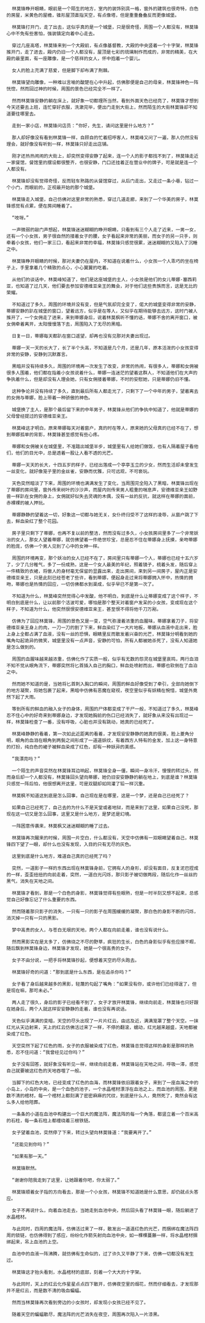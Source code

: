 
      林莫锋睁开眼睛，眼前是一个陌生的地方，室内的装饰别具一格，窗外的建筑也很奇特，白色的房屋，米黄色的屋檐，锥形屋顶直指天空，有点像塔，但是重重叠叠反而更像城堡。

      林莫锋打开门，走了出去，这似乎真的是一个城堡，只是很奇怪，周围一个人都没有，林莫锋心中不免有些害怕，强装镇定向着中心走去。

      穿过几座高塔，林莫锋来到一个大殿前，有点像基督教，大殿的中央竖着一个十字架，林莫锋推开门，走了进去，殿内仍旧一个人都没有，屋顶是七彩的琉璃制作而成的，非常的精美，在大殿的最里面，有一座雕像，是一个慈祥的女人，怀中抱着一个婴儿。

      女人的脸上充满了慈爱，但是脚下却布满了荆棘。

      林莫锋望向雕像，一种难以言喻的酸楚在心中升起，仿佛那便是自己的母亲，林莫锋神色一阵恍惚，然而回过神的时候，周围的景色已经完全不一样了。

      然而林莫锋安静的躺在床上，就好象一切都理所当然，看到外面天色已经亮了，林莫锋才想到今天还要去上班，连忙穿好衣服，洗漱完毕，便出门走到大街上，然而陌生的大街林莫锋却不知道要往哪里去。

      走到一家小店，林莫锋问店员：“你好，先生，请问这里是什么地方？”

      那人却好像没有看到林莫锋一样，自顾自的忙着招呼客人，林莫峰又问了一遍，那人仍然没有理会，就好像没有听到一样，林莫锋只好走出店铺。

      刚才还热热闹闹的大街上，却突然变得安静了起来，连一个人的影子都找不到了，林莫锋走近一家餐馆，餐馆里的摆设都很整齐，也很安静，门口还挂着正在营业中的牌子，可是就是连一个人都没有。

      林莫锋却没有觉得奇怪，反而轻车熟路的从餐馆穿过，从后门走出，又走过一条小巷，钻过一个小门，而眼前的，正视最开始的那个城堡。

      林莫锋走入城堡，自己仿佛对这里非常的熟悉，穿过几道走廊，来到了一个华美的房子，林莫锋感觉有点累，便在房间睡着了。

      “吱呀。”

      一声微弱的敲门声想起，林莫锋迷迷糊糊的睁开眼睛，只看到有三个人走了近来，一男一女，还有一个小女孩，男子很自然的搂着女子的腰，女子看起来非常的美丽，而女子的另一只手，则牵着小女孩，他们一家三口，看起来非常的幸福，林莫锋只感觉很累，迷迷糊糊的又陷入了沉睡之中。

      林莫锋睁开眼睛的时候，那对夫妻仍在屋内，不知道在说着什么，小女孩一个人乖巧的坐在椅子上，手里拿着几个精致的点心，小心翼翼的吃着。

      从他们的谈话中，林莫峰知道了，他们是这座城堡的主人，小女孩是他们的女儿蒂娜·塞西莉亚，也知道了过几天，他们要去参加安德维亚亲王的舞会，对于他们这些贵族而言，这是无比的荣耀。

      不知道过了多久，周围的环境并没有变，但是气氛却完全变了，偌大的城堡变得非常的安静，蒂娜安静的趴在城堡的窗口，望着远方，似乎是在等人，又似乎在期待能够去远方，这时门被人推开了，一个女佣走了进来，来到蒂娜身后，说着林莫枫听不懂的话，蒂娜不舍的离开窗口，被女佣牵着离开，太阳慢慢落下去，周围陷入了无尽的黑暗。

      日复一日，蒂娜每天都趴在窗口遥望，却再也没有见那对夫妻出现过。

      蒂娜一天一天的长大了，长了半个头高，不知道是几个月，还是几年，原本活泼的小女孩变得非常的安静，安静到沉默寡言。

      黑暗并没有持续多久，周围的环境再一次发生了改变，非常的热闹，有很多人，蒂娜和女佣被很多人围着，他们都在指着小女孩说着什么，蒂娜一连迷茫的望着这群人，不知道他们在大声的争执着什么，但是却没有人理会她，只有女佣搂着蒂娜，不时的安慰她，只是蒂娜仍旧不懂。

      这种争论并没有持续了多久，直到最后所有人都走光了，只剩下了一个中年的男子，望着离去的女佣与蒂娜，脸上带着一种骄傲的神色。

      城堡换了主人，是那个最后留下来的中年男子，林莫锋从他们的争执中知道了，他就是蒂娜的父母曾经提过的安德维亚亲王。

      林莫峰这才明白，原来蒂娜每天对着窗户，真的时在等人，原来她的父母真的已经不在了，想到蒂娜孤单的背影，林莫锋甚至感觉有些心疼。

      蒂娜和女佣被关在城堡里，不准踏出城堡半步，城堡里有人给她们做饭，也有人隔着屋子看他们，他们的目光中，总是透着一股让人看不透的光芒。

      蒂娜一天天的长大，十四五岁的样子，已经出落成一个亭亭玉立的少女，然而生活却未曾发生一丝变化，就好像笼子里的金丝雀，安静而优雅，只可远观，不可亵玩。

      天色突然暗淡了下来，周围的环境也满满发生了变化，当周围完全陷入了黑暗，林莫锋出现在了蒂娜的房间里，窗外传来树叶的沙沙声，而屋内则传来男人粗重的喘息声，安德维亚亲王如野兽一样趴在女佣的身上，女佣就好似失去灵魂的木偶，没有一丝的反抗，就这样在蒂娜的面前，赤裸裸的被人押玩。

      蒂娜静静的望着这一切，好象这一切都与她无关，女仆终归受不了这样的凌辱，从窗户跳了下去，鲜血染红了整个花园。

      房子里只剩下了蒂娜，也再不复以前的整洁，然而没有过多久，小女孩房间里多了一个非常妖冶的女人，那女人望着蒂娜，就仿佛望着一件绝世珍宝，总是忍不住在蒂娜身上抚摸，亲吻蒂娜的脸庞，仿佛一个男人见到了心中的女神一样。

      周围的环境再变，那个妖冶的女人已经不在了，房间里只有蒂娜一个人，蒂娜也已经十五六岁了，少了几分稚气，多了一份成熟，这是一个女人最美的年纪，照着镜子，梳着头发，随后穿上一件精致的衣裙，将傲人的身材毫无保留的显露出来，走出房间，来到另一间房子，屋内正是安德维亚亲王，只是此刻已经苍老了些许，看到蒂娜，便起身走过来将蒂娜拥入怀中，热情的拥吻，蒂娜也是热情的回应，一切仿佛都水到渠成，似乎早已不是第一次了。

      不知道为什么，林莫峰突然觉得心中发酸，他不明白，到底是什么让蒂娜变成了这个样子，不明白到底是什么，让以前那个活波可爱，哪怕是那个整天对着窗户发呆的小女孩，变成现在这个样子，不知道为什么，他突然很恨安德维亚亲王，甚至恨不得将他千刀万剐。

      仿佛为了回应林莫锋，周围的景色又是一变，空气弥漫着浓重的血腥味，蒂娜拿着刀子，将安德维亚亲王身上的肉，一刀一刀的割了下来，鲜血染红了一大片地板，蒂娜从血液中走出来，脸上身上全都占满了血液，没有一丝的恐惧，眼睛里反而散发着兴奋的光芒，林莫锋分明看到她的嘴角勾起诡异的微笑，城堡里没有一点声音，安静的可怕，所有人都被她杀死了，没有人知道她是怎么做到的。

      周围的血腥味越来越浓重，仿佛化作了实质一般，似乎有无数的怨灵在城堡里哀鸣，两行血泪不知不觉从眼角流下，蒂娜突然将匕首插入自己的胸口，鲜血处喷射而出，蒂娜也软倒在了血泊之中。

      然而她不知道的是，当她将匕首刺入胸口的瞬间，周围的鲜血好像受到了牵引，全部向她倒下的地方凝聚，将她包裹了起来，黑暗中仿佛有恶魔在窥视，夜空里似乎有妖精在惋惜，城堡外竟然下起了大雨。

      等到所有的鲜血的融入女子的身体，周围的尸体都变成了干尸一般，不知道过了多久，林莫峰忍不住心中的好奇来到蒂娜身边，才发现她胸前的伤口已经消失了，就好象从来没有出现过一样，林莫锋检查了一番，没有呼吸，心脏也并没有跳动，她真的已经死了。

      林莫峰静静的看着，第一次如此近距离的看着，才发现安安静静的她真的很美，脸上菱角分明，眼角的血泪在眼角到两鬓之间形成了一道道妖纹，有着西方人特有的金发，加上这一身特意的打扮，纯白色的裙子被鲜血染成了红色，却有一种妖异的美感。

      “我漂亮吗？”

      一个陌生的声音突然在林莫锋耳边响起，林莫锋全身一僵，瞬间一身冷汗，慢慢的转过头，然而身后却一个人都没有，林莫锋回头望向蒂娜，她仍旧安安静静的躺在地上，到底是谁？林莫锋只感觉一阵后怕，他很想离开这里，可是双腿却如同灌了铅一样沉重。

      林莫枫不知道这到底是怎么回事，自己现在是在哪里，这是一个梦，还是自己已经死了？

      如果自己已经死了，自己去的为什么不是天堂或者地狱，而是来到了这里，如果自己没死，那现在这一切又是怎么回事，这里又是什么地方，是梦还是幻境。

      一阵困意传袭来，林莫枫又迷迷糊糊的睡了过去。

      林莫锋再次醒来的时候，周围一片空白，什么都没有，天空中仿佛有一双眼睛望着自己，林莫锋四下望了一眼，却什么也没有发现，入目的只有无尽的灰色。

      这里到底是什么地方，难道自己真的已经死了吗？

      突然，一道影子一样的东西出现在林莫锋身前，它拥有人的身形，却没有面目，反复泥巴捏成的一样，歪歪扭扭的向前走着，突然，一道白光闪烁，那只影子被切做两段，随后化作一丝丝的黑气，消失在天地之间。

      林莫锋才看到，那是一个白色的身影，林莫锋觉得有些眼熟，但是一时半刻又想不起来，总感觉自己好像忘记了什么重要的东西。

      然而随着那只影子的消失，一只有一只的影子在周围缓缓的凝聚，那白色的身影不断的闪烁，消灭掉一只有一只的黑影。

      梦中高贵的女人，与苍白无垠的天地，两个人都在向前走着，谁也没有说什么。

      然而黑影实在是太多了，仿佛烧之不尽的野草，疯狂的生长，白色的身影似乎有些应接不暇，随后飘到林莫锋身边，林莫锋才发现，她是一个很高贵的女子。

      女子不由分说，一把手将林莫锋抄起，便想着天空的尽头跑去。

      林莫锋好奇的问道：“那到底是什么东西，是在追杀你吗？”

      女子看了身后越来越多的黑影，轻蔑的勾起了嘴角：“如果没有你，或许他们已经得逞了，但是现在嘛，那可未必。”

      两人走了很久，身后的影子已经看不到了，女子才放开林莫锋，继续向前走，林莫锋也只好跟在她身后，两个人就这样安安静静的走着，谁也没有再说话。

      天色似乎满满的变暗，天空的尽头出现了一片片红云，由远及近，满满笼罩了整个天空。一抹红光从天边射来，天上的红云仿佛活过来了一样，不停的翻滚，蠕动，红光越来越盛，天地都被染成了红色。

      天空突然下起了红色的雨，女子的衣服被染成了红色，林莫锋总觉得这样的身影是那样的熟悉，忍不住问道：“我曾经见过你吗？”

      女子没有回答，就好象没有听见一样，继续向前走着，林莫锋站在天地之间，呼吸一滞，感觉自己就要被这红色的天地吞噬了一般。

      当脚下的红色大地，已经变成了红色的血海，而林莫锋依旧跟着女子，来到了一座血海之中的小岛上，小岛的中央，是一个血色的池子，一个水晶棺材漂浮在血池之上，而血池的周围，更是数不清的棺材，每一个棺材上都刻满了密密麻麻的咒纹，到底是什么人，竟然死了，竟然会有这么多人给他陪葬。

      一条条的小道在血池中构建出一个巨大的魔法阵，魔法阵的每一个角落，都竖立着一个百米高的石柱，每一条石柱上都缠绕着三根铁链。

      女子望着血池，突然停了下来，转过头望向林莫锋道：“我要离开了。”

      “还能见到你吗？”

      “如果有那一天。”

      林莫锋默然。

      “谢谢你陪我走到了这里，让她跟着你吧，你太弱了。”

      林莫锋顺着女子指的方向看去，那是一个小女孩，林莫锋不知道她是什么意思，却仍就点头答应。

      女子不再说什么，向着血池走去，当她走到血池中央，然后回头看了林莫锋一眼，随后躺进了水晶棺材。

      与此同时，四周的魔法阵，仿佛活过来了一样，散发出一道道红色的光芒，而捆绑在魔法阵四周的锁链，也仿佛得到了感应，纷纷化作箭矢射向血池中央，如一棵棵蔓藤一样，将水晶棺材捆绑起来，吊上血池的上空。

      血池中的血液一阵沸腾，就仿佛有生命似的，过了许久又平静了下来，仿佛一切都没有发生过。

      林莫锋这才抬头看到，水晶棺材的底部，刻着一个大大的十字架。

      与此同时，天上的红云化作星星点点四下散开，仿佛夜空里的烟花，然而仔细看去，才发现那并不是红云，而是数不清的吸血蝙蝠。

      然而当林莫锋再次看到旁边的小女孩时，却发现小女孩已经不见了。

      随着天空的蝙蝠散尽，魔法阵的光芒消失在夜空，周围再次陷入一片漆黑。